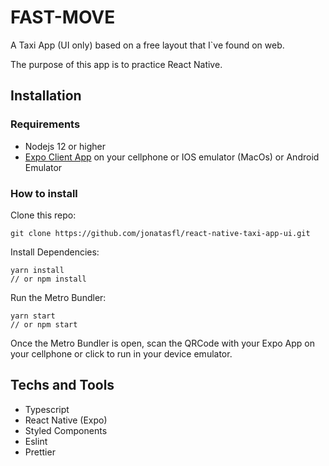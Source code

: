 # FAST-MOVE



A Taxi App (UI only) based on a free layout that I`ve found on web.

The purpose of this app is to practice React Native.



## Installation

### Requirements

- Nodejs 12 or higher
- [Expo Client App](https://expo.io/tools#client) on your cellphone or IOS emulator (MacOs) or Android Emulator

### How to install

Clone this repo:

    git clone https://github.com/jonatasfl/react-native-taxi-app-ui.git

Install Dependencies:

    yarn install
    // or npm install

Run the Metro Bundler:

    yarn start
    // or npm start

Once the Metro Bundler is open, scan the QRCode with your Expo App on your cellphone or click to run in your device emulator.

## Techs and Tools

- Typescript
- React Native (Expo)
- Styled Components
- Eslint
- Prettier

